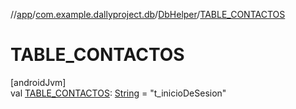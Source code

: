 //[app](../../../index.md)/[com.example.dallyproject.db](../index.md)/[DbHelper](index.md)/[TABLE_CONTACTOS](-t-a-b-l-e_-c-o-n-t-a-c-t-o-s.md)

# TABLE_CONTACTOS

[androidJvm]\
val [TABLE_CONTACTOS](-t-a-b-l-e_-c-o-n-t-a-c-t-o-s.md): [String](https://developer.android.com/reference/kotlin/java/lang/String.html) = &quot;t_inicioDeSesion&quot;
